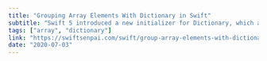 ```yaml
---
title: "Grouping Array Elements With Dictionary in Swift"
subtitle: "Swift 5 introduced a new initializer for Dictionary, which allows us to create a dictionary of grouped elements from an input array. Here, Lee Kah Seng demonstrates how we can use this initializer to group array elements based on a custom property of the array element type."
tags: ["array", "dictionary"]
link: "https://swiftsenpai.com/swift/group-array-elements-with-dictionary/"
date: "2020-07-03"
---
```

